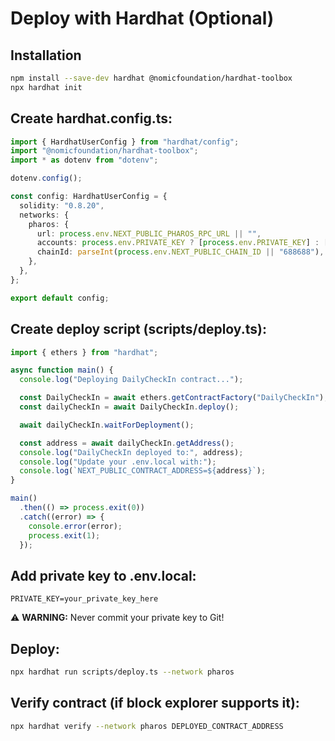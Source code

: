 # Deploy with Hardhat (Optional)

## Installation

```bash
npm install --save-dev hardhat @nomicfoundation/hardhat-toolbox
npx hardhat init
```

## Create hardhat.config.ts:

```typescript
import { HardhatUserConfig } from "hardhat/config";
import "@nomicfoundation/hardhat-toolbox";
import * as dotenv from "dotenv";

dotenv.config();

const config: HardhatUserConfig = {
  solidity: "0.8.20",
  networks: {
    pharos: {
      url: process.env.NEXT_PUBLIC_PHAROS_RPC_URL || "",
      accounts: process.env.PRIVATE_KEY ? [process.env.PRIVATE_KEY] : [],
      chainId: parseInt(process.env.NEXT_PUBLIC_CHAIN_ID || "688688"),
    },
  },
};

export default config;
```

## Create deploy script (scripts/deploy.ts):

```typescript
import { ethers } from "hardhat";

async function main() {
  console.log("Deploying DailyCheckIn contract...");

  const DailyCheckIn = await ethers.getContractFactory("DailyCheckIn");
  const dailyCheckIn = await DailyCheckIn.deploy();

  await dailyCheckIn.waitForDeployment();

  const address = await dailyCheckIn.getAddress();
  console.log("DailyCheckIn deployed to:", address);
  console.log("Update your .env.local with:");
  console.log(`NEXT_PUBLIC_CONTRACT_ADDRESS=${address}`);
}

main()
  .then(() => process.exit(0))
  .catch((error) => {
    console.error(error);
    process.exit(1);
  });
```

## Add private key to .env.local:

```
PRIVATE_KEY=your_private_key_here
```

⚠️ **WARNING:** Never commit your private key to Git!

## Deploy:

```bash
npx hardhat run scripts/deploy.ts --network pharos
```

## Verify contract (if block explorer supports it):

```bash
npx hardhat verify --network pharos DEPLOYED_CONTRACT_ADDRESS
```
